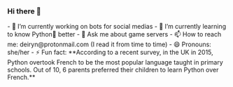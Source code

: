 ### Hi there 👋

<!--
**TheDeiWolf/thedeiwolf** is a ✨ _special_ ✨ repository because its `README.md` (this file) appears on your GitHub profile. --!>

<!--
Here are some ideas to get you started: --!>

- 🔭 I’m currently working on bots for social medias

- 🌱 I’m currently learning to know Python🐍 better

- 💬 Ask me about game servers

- 📫 How to reach me: deiryn@protonmail.com (I read it from time to time)

- 😄 Pronouns: she/her

- ⚡ Fun fact: **According to a recent survey, in the UK in 2015, Python overtook French to be the most popular language taught in primary schools. Out of 10, 6 parents preferred their children to learn Python over French.**
